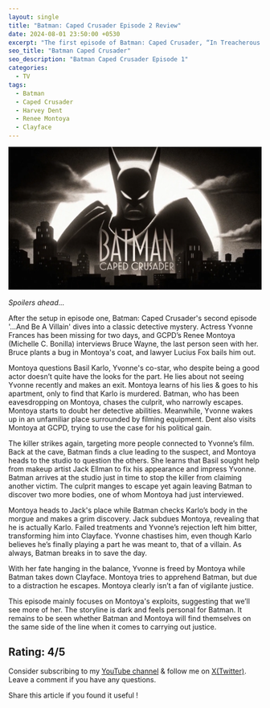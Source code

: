```yaml
---
layout: single
title: "Batman: Caped Crusader Episode 2 Review"
date: 2024-08-01 23:50:00 +0530
excerpt: "The first episode of Batman: Caped Crusader, “In Treacherous Waters” reintroduces us to a reimagined Gotham."
seo_title: "Batman Caped Crusader"
seo_description: "Batman Caped Crusader Episode 1"
categories:
  - TV
tags:
  - Batman
  - Caped Crusader
  - Harvey Dent
  - Renee Montoya
  - Clayface
---
```


![image](/assets/images/batman-caped-crusader/batman-cc.png)

*Spoilers ahead...*  

After the setup in episode one, Batman: Caped Crusader's second episode '...And Be A Villain' dives into a classic detective mystery. Actress Yvonne Frances has been missing for two days, and GCPD’s Renee Montoya (Michelle C. Bonilla) interviews Bruce Wayne, the last person seen with her. Bruce plants a bug in Montoya's coat, and lawyer Lucius Fox bails him out.

Montoya questions Basil Karlo, Yvonne's co-star, who despite being a good actor doesn’t quite have the looks for the part. He lies about not seeing Yvonne recently and makes an exit. Montoya learns of his lies & goes to his apartment, only to find that Karlo is murdered. Batman, who has been eavesdropping on Montoya, chases the culprit, who narrowly escapes. Montoya starts to doubt her detective abilities. Meanwhile, Yvonne wakes up in an unfamiliar place surrounded by filming equipment. Dent also visits Montoya at GCPD, trying to use the case for his political gain.

The killer strikes again, targeting more people connected to Yvonne’s film. Back at the cave, Batman finds a clue leading to the suspect, and Montoya heads to the studio to question the others. She learns that Basil sought help from makeup artist Jack Ellman to fix his appearance and impress Yvonne. Batman arrives at the studio just in time to stop the killer from claiming another victim. The culprit manges to escape yet again leaving Batman to discover two more bodies, one of whom Montoya had just interviewed.

Montoya heads to Jack's place while Batman checks Karlo’s body in the morgue and makes a grim discovery. Jack subdues Montoya, revealing that he is actually Karlo. Failed treatments and Yvonne’s rejection left him bitter, transforming him into Clayface. Yvonne chastises him, even though Karlo believes he’s finally playing a part he was meant to, that of a villain. As always, Batman breaks in to save the day.

With her fate hanging in the balance, Yvonne is freed by Montoya while Batman takes down Clayface. Montoya tries to apprehend Batman, but due to a distraction he escapes. Montoya clearly isn’t a fan of vigilante justice.

This episode mainly focuses on Montoya's exploits, suggesting that we’ll see more of her. The storyline is dark and feels personal for Batman. It remains to be seen whether Batman and Montoya will find themselves on the same side of the line when it comes to carrying out justice.


Rating: 4/5
---
Consider subscribing to my [YouTube channel](https://www.youtube.com/@swiftodyssey?sub_confirmation=1) & follow me on [X(Twitter)](https://twitter.com/swift_odyssey). Leave a comment if you have any questions. 

Share this article if you found it useful !